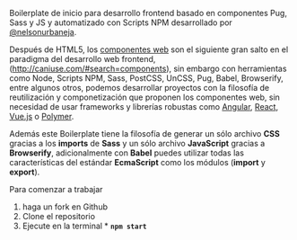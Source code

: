 <!-- cwd: parseInt(process.versions.node) < 8 ? process.cwd : process.cwd() -->

Boilerplate de inicio para desarrollo frontend basado en componentes Pug, Sass y JS  y automatizado con Scripts NPM desarrollado por [@nelsonurbaneja](https://github.com/nelsonurbaneja/).

Después de HTML5, los [componentes web](https://www.webcomponents.org/) son el siguiente gran salto en el paradigma del desarrollo web frontend,(http://caniuse.com/#search=components), sin embargo con herramientas como Node, Scripts NPM, Sass, PostCSS, UnCSS, Pug, Babel, Browserify, entre algunos otros, podemos desarrollar proyectos con la filosofía de reutilización y componetización que proponen los componentes web, sin necesidad de usar frameworks y librerías robustas como [Angular](https://angular.io/), [React](https://facebook.github.io/react/), [Vue.js](https://vuejs.org/) o [Polymer](https://www.polymer-project.org/).

Además este Boilerplate tiene la filosofía de generar un sólo archivo **CSS** gracias a los **imports** de **Sass** y un sólo archivo **JavaScript** gracias a **Browserify**, adicionalmente con **Babel** puedes utilizar todas las características del estándar **EcmaScript** como los módulos (**import** y **export**).

Para comenzar a trabajar 

1. haga un fork en Github 
2. Clone el repositorio
3. Ejecute en la terminal * **`npm start`** 


